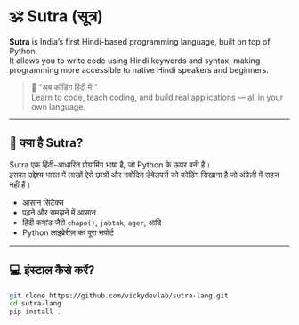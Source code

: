# 🕉️ Sutra (सूत्र)

**Sutra** is India’s first Hindi-based programming language, built on top of Python.  
It allows you to write code using Hindi keywords and syntax, making programming more accessible to native Hindi speakers and beginners.

> 🚀 "अब कोडिंग हिंदी में!"  
> Learn to code, teach coding, and build real applications — all in your own language.

---

## 🔷 क्या है Sutra?

Sutra एक हिंदी-आधारित प्रोग्रामिंग भाषा है, जो Python के ऊपर बनी है।  
इसका उद्देश्य भारत में लाखों ऐसे छात्रों और नवोदित डेवेलपर्स को कोडिंग सिखाना है जो अंग्रेज़ी में सहज नहीं हैं।

- आसान सिंटैक्स
- पढ़ने और समझने में आसान
- हिंदी कमांड जैसे `chapo()`, `jabtak`, `ager`, आदि
- Python लाइब्रेरीज़ का पूरा सपोर्ट

---

## 💻 इंस्टाल कैसे करें?

```bash
git clone https://github.com/vickydevlab/sutra-lang.git
cd sutra-lang
pip install .
